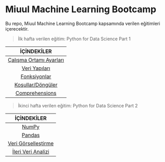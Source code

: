 # Miuul Machine Learning Bootcamp

Bu repo, Miuul Machine Learning Bootcamp kapsamında verilen eğitimleri içerecektir.

> İlk hafta verilen eğitim: Python for Data Science Part 1

<div align="center">

| <b>İÇİNDEKİLER</b> |
|:-------------:|
| [Çalışma Ortamı Ayarları](https://github.com/kgeckin/Miuul_MachineLearning_Bootcamp/tree/main/Python%20for%20Data%20Science/Python%20Initialization%20Configuration) |
| [Veri Yapıları](https://github.com/kgeckin/Miuul_MachineLearning_Bootcamp/tree/main/Python%20for%20Data%20Science/Data%20Structure)           |
| [Fonksiyonlar](https://github.com/kgeckin/Miuul_MachineLearning_Bootcamp/tree/main/Python%20for%20Data%20Science/Functions)            |
| [Koşullar/Döngüler](https://github.com/kgeckin/Miuul_MachineLearning_Bootcamp/tree/main/Python%20for%20Data%20Science/If-Else%20Statement)                |
| [Comprehensions](https://github.com/kgeckin/Miuul_MachineLearning_Bootcamp/tree/main/Python%20for%20Data%20Science/Comprehensions)          |
</div>

> İkinci hafta verilen eğitim: Python for Data Science Part 2

<div align="center">

| <b>İÇİNDEKİLER</b> |
|:-------------:|
| [NumPy](https://github.com/kgeckin/Miuul_MachineLearning_Bootcamp/tree/main/Python%20For%20Data%20Science%202/NumPy) |
| [Pandas](https://github.com/kgeckin/Miuul_MachineLearning_Bootcamp/tree/main/Python%20For%20Data%20Science%202/Pandas) |
| [Veri Görselleştirme](https://github.com/kgeckin/Miuul_MachineLearning_Bootcamp/tree/main/Python%20For%20Data%20Science%202/Data%20Visualization)            |
| [İleri Veri Analizi]()|
</div> 
